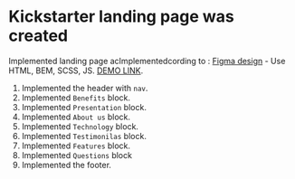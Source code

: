 # Kickstarter landing page was created
Implemented landing page acImplementedcording to :
  [Figma design](https://www.figma.com/file/Ujp7bCFuvuJlkn8TSbQPSZ/%E2%84%9611-(kickstarter)?node-id=19655%3A33) - Use HTML, BEM, SCSS, JS.
  [DEMO LINK](https://Dmytro-Bashlai.github.io/Kickstarter/).

1. Implemented the header with `nav`.
2. Implemented `Benefits` block.
3. Implemented `Presentation` block.
4. Implemented `About us` block.
5. Implemented `Technology` block.
6. Implemented `Testimonilas` block.
7. Implemented `Features` block.
8. Implemented `Questions` block
9. Implemented the footer.
